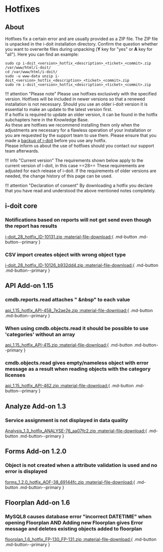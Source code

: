 # Hotfixes

## About

Hotfixes fix a certain error and are usually provided as a ZIP file. The ZIP file is unpacked in the i-doit installation directory. Confirm the question whether you want to overwrite files during unpacking (**Y** key for "yes" or **A** key for "all"). Here you can find an example:

```shell
sudo cp i-doit_<version>_hotfix_<description>_<ticket>_<commit>.zip /var/www/html/i-doit/
cd /var/www/html/i-doit/
sudo -u www-data unzip i-doit_<version>_hotfix_<description>_<ticket>_<commit>.zip
sudo rm i-doit_<version>_hotfix_<description>_<ticket>_<commit>.zip
```

!!! attention "Please note"
    Please use hotfixes exclusively with the specified version. Hotfixes will be included in newer versions so that a renewed installation is not necessary.
    Should you use an older i-doit version it is essential to make an update to the latest version first.<br>
    If a hotfix is required to update an older version, it can be found in the hotfix subchapters here in the Knowledge Base.<br>
    As these are hotfixes we recommend installing them only when the adjustments are necessary for a flawless operation of your installation or you are requested by the support team to use them. Please ensure that you made a [backup of i-doit](../../maintenance-and-operation/backup-and-recovery/index.md) before you use any hotfix.<br>
    Please inform us about the use of hotfixes should you contact our support team afterwards.

!!! info "Current version"
    The requirements shown below apply to the current version of i-doit, in this case ==28== These requirements are adjusted for each release of i-doit. If the requirements of older versions are needed, the change history of this page can be used.

!!! attention "Declaration of consent"
    By downloading a hotfix you declare that you have read and understood the above mentioned notes completely.

## i-doit core

### Notifications based on reports will not get send even though the report has results

[i-doit_28_hotfix_ID-10131.zip :material-file-download:](../../assets/downloads/hotfixes/28/i-doit_28_hotfix_ID-10131.zip){ .md-button .md-button--primary }

### CSV import creates object with wrong object type

[i-doit_28_hotfix_ID-10126_b932dd4.zip :material-file-download:](../../assets/downloads/hotfixes/28/i-doit_28_hotfix_ID-10126_b932dd4.zip){ .md-button .md-button--primary }

## API Add-on 1.15

### cmdb.reports.read attaches "&nbsp;&nbsp" to each value

[api_1.15_hotfix_API-458_7e2ae2e.zip :material-file-download:](../../assets/downloads/hotfixes/api/api_1.15_hotfix_API-458_7e2ae2e.zip){ .md-button .md-button--primary }

### When using cmdb.objects.read it should be possible to use 'categories' without an array

[api_1.15_hotfix_API-415.zip :material-file-download:](../../assets/downloads/hotfixes/api/api_1.15_hotfix_API-415.zip){ .md-button .md-button--primary }

### cmdb.objects.read gives empty/nameless object with error message as a result when reading objects with the category licenses

[api_1.15_hotfix_API-462.zip :material-file-download:](../../assets/downloads/hotfixes/api/api_1.15_hotfix_API-462.zip){ .md-button .md-button--primary }

## Analyze Add-on 1.3

### Service assignment is not displayed in data quality

[Analysis_1.3_hotfix_ANALYSE-76_aa07fc2.zip :material-file-download:](../../assets/downloads/hotfixes/analyze/Analysis_1.3_hotfix_ANALYSE-76_aa07fc2.zip){ .md-button .md-button--primary }

## Forms Add-on 1.2.0

### Object is not created when a attribute validation is used and no error is displayed

[forms_1.2.0_hotfix_AOF-38_69144fc.zip :material-file-download:](../../assets/downloads/hotfixes/forms/forms_1.2.0_hotfix_AOF-38_69144fc.zip){ .md-button .md-button--primary }

## Floorplan Add-on 1.6

### MySQL8 causes database error "incorrect DATETIME" when opening Floorplan AND Adding new Floorplan gives Error message and deletes existing objects added to floorplan

[floorplan_1.6_hotfix_FP-130_FP-131.zip :material-file-download:](../../assets/downloads/hotfixes/floorplan/floorplan_1.6_hotfix_FP-130_FP-131.zip){ .md-button .md-button--primary }
